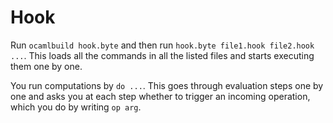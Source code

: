# Hook

Run `ocamlbuild hook.byte` and then run `hook.byte file1.hook file2.hook ...`. This loads all the commands in all the listed files and starts executing them one by one.

You run computations by `do ...`. This goes through evaluation steps one by one and asks you at each step whether to trigger an incoming operation, which you do by writing `op arg`.
